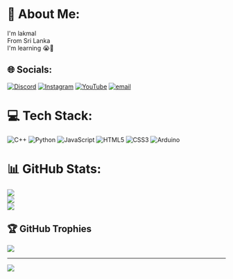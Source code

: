 # 💫 About Me:
I'm lakmal<br>From Sri Lanka <br>I'm learning 😭🙏


## 🌐 Socials:
[![Discord](https://img.shields.io/badge/Discord-%237289DA.svg?logo=discord&logoColor=white)](https://discord.gg/@aiehema) [![Instagram](https://img.shields.io/badge/Instagram-%23E4405F.svg?logo=Instagram&logoColor=white)](https://instagram.com/echo_wthman_) [![YouTube](https://img.shields.io/badge/YouTube-%23FF0000.svg?logo=YouTube&logoColor=white)](https://youtube.com/@https://youtube.com/@awhitecat-u7t?si=Ie9fjlSR-3AYYJTo) [![email](https://img.shields.io/badge/Email-D14836?logo=gmail&logoColor=white)](mailto:gofwinner@gmail.com) 

# 💻 Tech Stack:
![C++](https://img.shields.io/badge/c++-%2300599C.svg?style=for-the-badge&logo=c%2B%2B&logoColor=white) ![Python](https://img.shields.io/badge/python-3670A0?style=for-the-badge&logo=python&logoColor=ffdd54) ![JavaScript](https://img.shields.io/badge/javascript-%23323330.svg?style=for-the-badge&logo=javascript&logoColor=%23F7DF1E) ![HTML5](https://img.shields.io/badge/html5-%23E34F26.svg?style=for-the-badge&logo=html5&logoColor=white) ![CSS3](https://img.shields.io/badge/css3-%231572B6.svg?style=for-the-badge&logo=css3&logoColor=white) ![Arduino](https://img.shields.io/badge/-Arduino-00979D?style=for-the-badge&logo=Arduino&logoColor=white)
# 📊 GitHub Stats:
![](https://github-readme-stats.vercel.app/api?username=iamahuman&theme=aura&hide_border=false&include_all_commits=true&count_private=false)<br/>
![](https://nirzak-streak-stats.vercel.app/?user=iamahuman&theme=aura&hide_border=false)<br/>
![](https://github-readme-stats.vercel.app/api/top-langs/?username=iamahuman&theme=aura&hide_border=false&include_all_commits=true&count_private=false&layout=compact)

## 🏆 GitHub Trophies
![](https://github-profile-trophy.vercel.app/?username=iamahuman&theme=radical&no-frame=false&no-bg=true&margin-w=4)

---
[![](https://visitcount.itsvg.in/api?id=iamahuman&icon=0&color=0)](https://visitcount.itsvg.in)

<!-- Proudly created with GPRM ( https://gprm.itsvg.in ) -->

